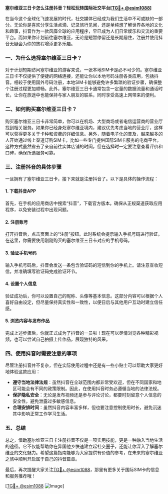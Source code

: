**塞尔维亚三日卡怎么注册抖音？轻松玩转国际社交平台[[TG💪+ @esim1088](https://t.me/s/esim1088)]**

在当今这个全球化飞速发展的时代，社交媒体已经成为我们生活中不可或缺的一部分。无论你是喜欢分享生活点滴、记录旅行见闻，还是单纯想了解世界各地的文化和趣事，抖音作为一款风靡全球的应用程序，早已成为人们日常娱乐和交流的重要平台。而如果你计划前往塞尔维亚，无论是短暂停留还是长期居住，注册并使用抖音无疑会为你的旅程增添更多乐趣。

### 一、为什么选择塞尔维亚三日卡？

对于计划短期访问塞尔维亚的游客来说，一张本地SIM卡是必不可少的。塞尔维亚三日卡不仅提供了便捷的网络连接，还能让你以本地号码注册各类应用，包括抖音。相较于使用国外号码注册，本地SIM卡能够避免许多繁琐的验证步骤，确保整个注册过程更加顺畅。此外，塞尔维亚三日卡通常包含一定量的数据流量和通话时长，让你在旅途中也能保持与家人朋友的联系，同时享受高速上网带来的便利。

### 二、如何购买塞尔维亚三日卡？

购买塞尔维亚三日卡非常简单，你可以在机场、大型商场或者电信运营商的营业厅找到相关服务。如果你已经身处塞尔维亚境内，建议优先考虑当地的营业厅，这样可以获得更多关于卡种和资费的详细信息。另外，随着电子化的普及，越来越多的人开始通过线上渠道订购SIM卡，比如一些专门提供国际SIM卡服务的电商平台。这种方式虽然省去了亲自前往实体店铺的时间，但在选择时一定要注意查看评价和口碑，确保所选服务可靠。

### 三、注册抖音的具体步骤

一旦拥有了塞尔维亚三日卡，接下来就是注册抖音了。以下是具体的操作流程：

#### 1. 下载抖音APP
首先，在手机的应用商店中搜索“抖音”，下载官方版本。确保从正规渠道获取应用程序，以免安装过程中出现问题。

#### 2. 注册账号
打开抖音后，点击页面上的“注册”按钮。此时系统会提示输入手机号码进行验证。在这里，你需要使用刚刚购买的塞尔维亚三日卡对应的手机号码。

#### 3. 验证手机号码
输入手机号码后，抖音会发送一条包含验证码的短信到你的手机上。请注意查收短信，并准确填写验证码完成验证环节。

#### 4. 设置个人信息
验证成功后，你可以设置自己的昵称、头像等基本信息。这部分内容可以根据个人喜好自由设定，但尽量保持真实性和一致性，以便日后与其他用户互动时建立信任感。

#### 5. 浏览内容与发布作品
完成上述步骤后，你就正式成为了抖音的一员啦！现在可以尽情浏览各种精彩视频，也可以尝试自己拍摄上传作品，展现独特的风采。

### 四、使用抖音时需要注意的事项

尽管注册抖音并不复杂，但在实际使用过程中还是有一些小贴士可以帮助大家更好地体验这款应用：

- **遵守当地法律法规**：虽然抖音在全球范围内都非常受欢迎，但在不同国家和地区可能会有不同的政策限制。因此，在使用抖音时务必遵循当地的法律法规。
- **保护隐私安全**：无论是发布视频还是参与评论讨论，都要时刻留意个人信息的安全性，避免泄露过多敏感信息。
- **合理安排时间**：虽然抖音内容丰富多样，但也要注意控制使用时长，避免沉迷其中影响正常工作学习生活。

### 五、总结

总之，借助塞尔维亚三日卡注册抖音不仅是一项实用技能，更是一种融入当地生活的途径。它不仅能帮助你在异国他乡快速建立起社交圈子，还能让你深入了解塞尔维亚的文化魅力。希望这篇指南能够为大家提供有价值的参考，在未来的塞尔维亚之旅中顺利开启属于自己的抖音篇章。

最后，再次提醒大家关注[TG💪+ @esim1088](https://t.me/s/esim1088)，那里有更多关于国际SIM卡的信息和服务推荐哦！

[[TG💪+ @esim1088](https://t.me/s/esim1088) ![Image](https://i.postimg.cc/4NQfJmqS/Snipaste-2025-05-13-00-14-12.png)]